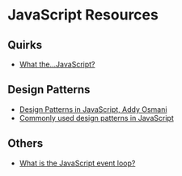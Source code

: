 # JavaScript Resources

## Quirks
  - [What the...JavaScript?](https://www.youtube.com/watch?v=2pL28CcEijU)

## Design Patterns
  - [Design Patterns in JavaScript, Addy Osmani](https://addyosmani.com/resources/essentialjsdesignpatterns/book/)
  - [Commonly used design patterns in JavaScript](http://www.dofactory.com/javascript/abstract-factory-design-pattern)

## Others
  - [What is the JavaScript event loop?](https://www.youtube.com/watch?v=8aGhZQkoFbQ)
